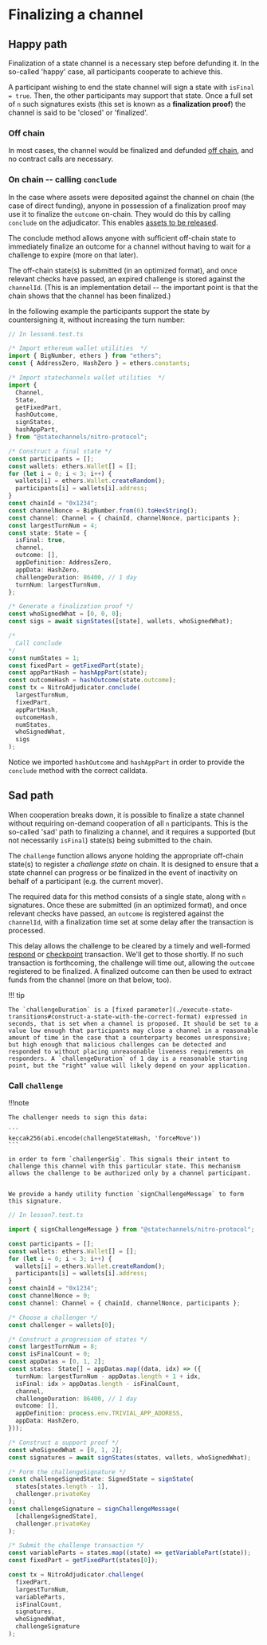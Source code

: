 # Finalizing a channel

## Happy path

Finalization of a state channel is a necessary step before defunding it. In the so-called 'happy' case, all participants cooperate to achieve this.

A participant wishing to end the state channel will sign a state with `isFinal = true`. Then, the other participants may support that state. Once a full set of `n` such signatures exists (this set is known as a **finalization proof**) the channel is said to be 'closed' or 'finalized'.

### Off chain

In most cases, the channel would be finalized and defunded [off chain](./off-chain-funding), and no contract calls are necessary.

### On chain -- calling `conclude`

In the case where assets were deposited against the channel on chain (the case of direct funding), anyone in possession of a finalization proof may use it to finalize the `outcome` on-chain. They would do this by calling `conclude` on the adjudicator. This enables [assets to be released](./release-assets).

The conclude method allows anyone with sufficient off-chain state to immediately finalize an outcome for a channel without having to wait for a challenge to expire (more on that later).

The off-chain state(s) is submitted (in an optimized format), and once relevant checks have passed, an expired challenge is stored against the `channelId`. (This is an implementation detail -- the important point is that the chain shows that the channel has been finalized.)

In the following example the participants support the state by countersigning it, without increasing the turn number:

```typescript
// In lesson6.test.ts

/* Import ethereum wallet utilities  */
import { BigNumber, ethers } from "ethers";
const { AddressZero, HashZero } = ethers.constants;

/* Import statechannels wallet utilities  */
import {
  Channel,
  State,
  getFixedPart,
  hashOutcome,
  signStates,
  hashAppPart,
} from "@statechannels/nitro-protocol";

/* Construct a final state */
const participants = [];
const wallets: ethers.Wallet[] = [];
for (let i = 0; i < 3; i++) {
  wallets[i] = ethers.Wallet.createRandom();
  participants[i] = wallets[i].address;
}
const chainId = "0x1234";
const channelNonce = BigNumber.from(0).toHexString();
const channel: Channel = { chainId, channelNonce, participants };
const largestTurnNum = 4;
const state: State = {
  isFinal: true,
  channel,
  outcome: [],
  appDefinition: AddressZero,
  appData: HashZero,
  challengeDuration: 86400, // 1 day
  turnNum: largestTurnNum,
};

/* Generate a finalization proof */
const whoSignedWhat = [0, 0, 0];
const sigs = await signStates([state], wallets, whoSignedWhat);

/*
  Call conclude
*/
const numStates = 1;
const fixedPart = getFixedPart(state);
const appPartHash = hashAppPart(state);
const outcomeHash = hashOutcome(state.outcome);
const tx = NitroAdjudicator.conclude(
  largestTurnNum,
  fixedPart,
  appPartHash,
  outcomeHash,
  numStates,
  whoSignedWhat,
  sigs
);
```

Notice we imported `hashOutcome` and `hashAppPart` in order to provide the `conclude` method with the correct calldata.

## Sad path

When cooperation breaks down, it is possible to finalize a state channel without requiring on-demand cooperation of all `n` participants. This is the so-called 'sad' path to finalizing a channel, and it requires a supported (but not necessarily `isFinal`) state(s) being submitted to the chain.

The `challenge` function allows anyone holding the appropriate off-chain state(s) to register a _challenge state_ on chain. It is designed to ensure that a state channel can progress or be finalized in the event of inactivity on behalf of a participant (e.g. the current mover).

The required data for this method consists of a single state, along with `n` signatures. Once these are submitted (in an optimized format), and once relevant checks have passed, an `outcome` is registered against the `channelId`, with a finalization time set at some delay after the transaction is processed.

This delay allows the challenge to be cleared by a timely and well-formed [respond](./clear-a-challenge#call-respond) or [checkpoint](./clear-a-challenge#call-checkpoint) transaction. We'll get to those shortly. If no such transaction is forthcoming, the challenge will time out, allowing the `outcome` registered to be finalized. A finalized outcome can then be used to extract funds from the channel (more on that below, too).

!!! tip

    The `challengeDuration` is a [fixed parameter](./execute-state-transitions#construct-a-state-with-the-correct-format) expressed in seconds, that is set when a channel is proposed. It should be set to a value low enough that participants may close a channel in a reasonable amount of time in the case that a counterparty becomes unresponsive; but high enough that malicious challenges can be detected and responded to without placing unreasonable liveness requirements on responders. A `challengeDuration` of 1 day is a reasonable starting point, but the "right" value will likely depend on your application.

### Call `challenge`

!!!note

    The challenger needs to sign this data:

    ```
    keccak256(abi.encode(challengeStateHash, 'forceMove'))
    ```

    in order to form `challengerSig`. This signals their intent to challenge this channel with this particular state. This mechanism allows the challenge to be authorized only by a channel participant.


    We provide a handy utility function `signChallengeMessage` to form this signature.

```typescript
// In lesson7.test.ts

import { signChallengeMessage } from "@statechannels/nitro-protocol";

const participants = [];
const wallets: ethers.Wallet[] = [];
for (let i = 0; i < 3; i++) {
  wallets[i] = ethers.Wallet.createRandom();
  participants[i] = wallets[i].address;
}
const chainId = "0x1234";
const channelNonce = 0;
const channel: Channel = { chainId, channelNonce, participants };

/* Choose a challenger */
const challenger = wallets[0];

/* Construct a progression of states */
const largestTurnNum = 8;
const isFinalCount = 0;
const appDatas = [0, 1, 2];
const states: State[] = appDatas.map((data, idx) => ({
  turnNum: largestTurnNum - appDatas.length + 1 + idx,
  isFinal: idx > appDatas.length - isFinalCount,
  channel,
  challengeDuration: 86400, // 1 day
  outcome: [],
  appDefinition: process.env.TRIVIAL_APP_ADDRESS,
  appData: HashZero,
}));

/* Construct a support proof */
const whoSignedWhat = [0, 1, 2];
const signatures = await signStates(states, wallets, whoSignedWhat);

/* Form the challengeSignature */
const challengeSignedState: SignedState = signState(
  states[states.length - 1],
  challenger.privateKey
);
const challengeSignature = signChallengeMessage(
  [challengeSignedState],
  challenger.privateKey
);

/* Submit the challenge transaction */
const variableParts = states.map((state) => getVariablePart(state));
const fixedPart = getFixedPart(states[0]);

const tx = NitroAdjudicator.challenge(
  fixedPart,
  largestTurnNum,
  variableParts,
  isFinalCount,
  signatures,
  whoSignedWhat,
  challengeSignature
);
```
